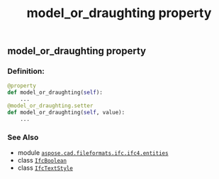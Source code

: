 ﻿---
title: model_or_draughting property
second_title: Aspose.CAD for Python via .NET API References
description: 
type: docs
weight: 60
url: /python-net/aspose.cad.fileformats.ifc.ifc4.entities/ifctextstyle/model_or_draughting/
is_root: false
---

## model_or_draughting property

### Definition:
```python
@property
def model_or_draughting(self):
    ...
@model_or_draughting.setter
def model_or_draughting(self, value):
    ...
```

### See Also
* module [`aspose.cad.fileformats.ifc.ifc4.entities`](../../)
* class [`IfcBoolean`](/cad/python-net/aspose.cad.fileformats.ifc.ifc4.types/ifcboolean)
* class [`IfcTextStyle`](/cad/python-net/aspose.cad.fileformats.ifc.ifc4.entities/ifctextstyle)

